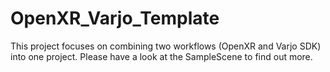 # OpenXR_Varjo_Template

This project focuses on combining two workflows (OpenXR and Varjo SDK) into one project.
Please have a look at the SampleScene to find out more.